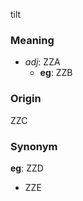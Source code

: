 tilt
### Meaning
+ _adj_: ZZA
    + __eg__: ZZB

### Origin

ZZC

### Synonym

__eg__: ZZD

+ ZZE


